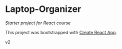# Laptop-Organizer
_Starter project for React course_

This project was bootstrapped with [Create React App](https://github.com/facebook/create-react-app).

v2
